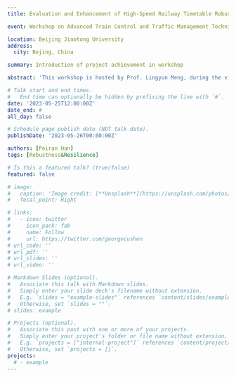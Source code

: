 ```yaml
---
title: Evaluation and Enhancement of High-Speed Railway Timetable Robustness

event: Workshop on Advanced Train Control and Traffic Management Techniques for Railway Systems

location: Beijing Jiaotong University 
address:
  city: Bejing, China

summary: Introduction of project achievement in workshop

abstract: 'This workshop is hosted by Prof. Lingyun Meng, during the visit of Prof. Egidio Quaglietta(TU Delft). I represented our research team and reported on the progress of our study regarding the robustness of train timetable. This primarily included methods for quantifying the robustness of schedules through data mining and simulation, as well as optimization approaches for enhancing robustness.'

# Talk start and end times.
#   End time can optionally be hidden by prefixing the line with `#`.
date: '2023-05-25T12:00:00Z'
date_end: #
all_day: false

# Schedule page publish date (NOT talk date).
publishDate: '2023-05-26T00:00:00Z'

authors: [Peiran Han]
tags: [Robustness&Resilience]

# Is this a featured talk? (true/false)
featured: false

# image:
#   caption: 'Image credit: [**Unsplash**](https://unsplash.com/photos/bzdhc5b3Bxs)'
#   focal_point: Right

# links:
#   - icon: twitter
#     icon_pack: fab
#     name: Follow
#     url: https://twitter.com/georgecushen
# url_code: ''
# url_pdf: ''
# url_slides: ''
# url_video: ''

# Markdown Slides (optional).
#   Associate this talk with Markdown slides.
#   Simply enter your slide deck's filename without extension.
#   E.g. `slides = "example-slides"` references `content/slides/example-slides.md`.
#   Otherwise, set `slides = ""`.
# slides: example

# Projects (optional).
#   Associate this post with one or more of your projects.
#   Simply enter your project's folder or file name without extension.
#   E.g. `projects = ["internal-project"]` references `content/project/deep-learning/index.md`.
#   Otherwise, set `projects = []`.
projects:
  # - example
---
```


<!-- {{% callout note %}}
Click on the **Slides** button above to view the built-in slides feature.
{{% /callout %}}

Slides can be added in a few ways:

- **Create** slides using Hugo Blox Builder's [_Slides_](https://docs.hugoblox.com/reference/content-types/) feature and link using `slides` parameter in the front matter of the talk file
- **Upload** an existing slide deck to `static/` and link using `url_slides` parameter in the front matter of the talk file
- **Embed** your slides (e.g. Google Slides) or presentation video on this page using [shortcodes](https://docs.hugoblox.com/reference/markdown/).

Further event details, including [page elements](https://docs.hugoblox.com/reference/markdown/) such as image galleries, can be added to the body of this page. -->
